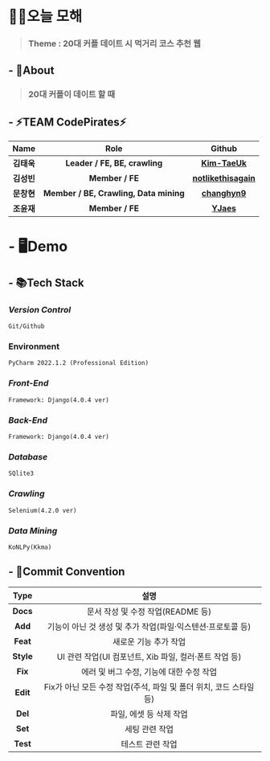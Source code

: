 # 👨‍👩‍오늘 모해

> ### Theme : 20대 커플 데이트 시 먹거리 코스 추천 웹


## - 💭About
> ### 20대 커플이 데이트 할 때 

## - ⚡TEAM CodePirates⚡
| Name | Role | Github |
|:--:|:--:|:--:|
|**김태욱**|**Leader / FE, BE, crawling**|**[Kim-TaeUk](https://github.com/Kim-TaeUk)**|
|**김성빈**|**Member / FE**|**[notlikethisagain](https://github.com/notlikethisagain)**|
|**문창현**|**Member / BE, Crawling, Data mining**|**[changhyn9](https://github.com/changhyun9)**|
|**조윤재**|**Member / FE**|**[YJaes](https://github.com/YJaes)**|

# - 🖥️Demo


## - 📚Tech Stack
### *Version Control*
    Git/Github
    
### Environment
    PyCharm 2022.1.2 (Professional Edition)
    
### *Front-End*
    Framework: Django(4.0.4 ver)

### *Back-End*
    Framework: Django(4.0.4 ver)
    
### *Database*
    SQlite3
    
### *Crawling*
    Selenium(4.2.0 ver)

### *Data Mining*
    KoNLPy(Kkma)


## - 📌Commit Convention
|**Type**|설명|
|:--:|:--:|
|**Docs** |  문서 작성 및 수정 작업(README 등)  |
|**Add**  |  기능이 아닌 것 생성 및 추가 작업(파일·익스텐션·프로토콜 등)  |
|**Feat**  | 새로운 기능 추가 작업  |
|**Style** |  UI 관련 작업(UI 컴포넌트, Xib 파일, 컬러·폰트 작업 등)  |
|**Fix** |  에러 및 버그 수정, 기능에 대한 수정 작업  |
|**Edit** |  Fix가 아닌 모든 수정 작업(주석, 파일 및 폴더 위치, 코드 스타일 등)  |
|**Del**   | 파일, 에셋 등 삭제 작업  |
|**Set**   | 세팅 관련 작업  |
|**Test**  |  테스트 관련 작업  |

